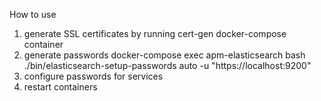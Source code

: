 How to use
1. generate SSL certificates by running cert-gen docker-compose container
2. generate passwords
docker-compose exec apm-elasticsearch bash
./bin/elasticsearch-setup-passwords auto -u "https://localhost:9200"
3. configure passwords for services
4. restart containers

